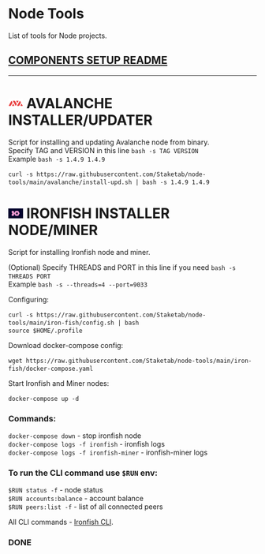 # Node Tools
List of tools for Node projects.

## [COMPONENTS SETUP README](https://github.com/Staketab/node-tools/blob/main/components/README.md)
----------------

# ![alt_tag](src/avax.png) AVALANCHE INSTALLER/UPDATER  
Script for installing and updating Avalanche node from binary.  
Specify TAG and VERSION in this line `bash -s TAG VERSION`  
Example `bash -s 1.4.9 1.4.9`  
```
curl -s https://raw.githubusercontent.com/Staketab/node-tools/main/avalanche/install-upd.sh | bash -s 1.4.9 1.4.9
```

# ![alt_tag](src/iron.png) IRONFISH INSTALLER NODE/MINER
Script for installing Ironfish node and miner.  

(Optional) Specify THREADS and PORT in this line if you need `bash -s THREADS PORT`  
Example `bash -s --threads=4 --port=9033`  
  
Configuring: 
```
curl -s https://raw.githubusercontent.com/Staketab/node-tools/main/iron-fish/config.sh | bash
source $HOME/.profile
```
Download docker-compose config:
```
wget https://raw.githubusercontent.com/Staketab/node-tools/main/iron-fish/docker-compose.yaml
```
Start Ironfish and Miner nodes:
```
docker-compose up -d
```
### Commands:  
`docker-compose down` - stop ironfish node  
`docker-compose logs -f ironfish` - ironfish logs  
`docker-compose logs -f ironfish-miner` - ironfish-miner logs  

### To run the CLI command use `$RUN` env:  
`$RUN status -f` - node status  
`$RUN accounts:balance` - account balance  
`$RUN peers:list -f` - list of all connected peers  

All CLI commands - [Ironfish CLI](https://ironfish.network/docs/onboarding/iron-fish-cli).

### DONE
